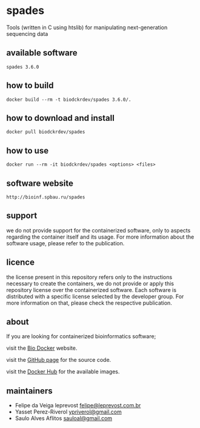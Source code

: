 spades
=====
Tools (written in C using htslib) for manipulating next-generation sequencing data


available software
--------
`spades 3.6.0`


how to build
------------
`docker build --rm -t biodckrdev/spades 3.6.0/.`


how to download and install
---------------------------
`docker pull biodckrdev/spades`


how to use
------------
`docker run --rm -it biodckrdev/spades <options> <files>`


software website
----------------
`
http://bioinf.spbau.ru/spades
`


support
-------
we do not provide support for the containerized software, only to aspects regarding the container itself
and its usage. For more information about the software usage, please refer to the publication.


licence
-------
the license present in this repository refers only to the instructions necessary to create the containers, we do not provide or apply this repository license over the containerized software. Each software is distributed with a specific license selected by the developer group. For more information on that, please check the respective publication.


about
-----
If you are looking for containerized bioinformatics software;

visit the [Bio Docker](http://biodocker.github.io "Bio Docker") website.

visit the [GitHub page](https://github.com/BioDocker/) for the source code.

visit the [Docker Hub](https://registry.hub.docker.com/repos/biodckr/) for the available images.


maintainers
-----------
* Felipe da Veiga leprevost <felipe@leprevost.com.br>
* Yasset Perez-Riverol <ypriverol@gmail.com>
* Saulo Alves Aflitos <sauloal@gmail.com>
